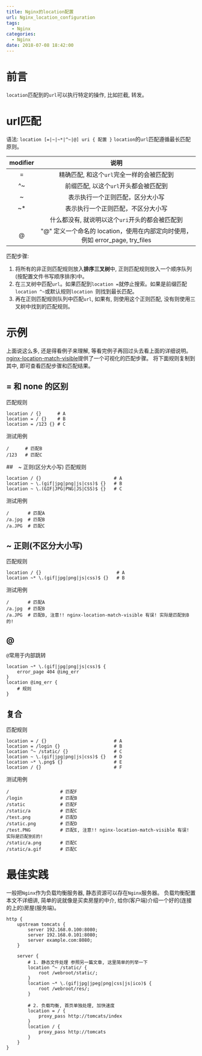 ```yaml
---
title: Nginx的location配置
url: Nginx_location_configuration
tags:
  - Nginx
categories:
  - Nginx
date: 2018-07-08 18:42:00
---
```


# 前言
`location`匹配到的`url`可以执行特定的操作, 比如拦截, 转发。

<!-- more -->

# url匹配
语法: 
`location [=|~|~*|^~|@] uri { 配置 }`
`location`的`url`匹配遵循最长匹配原则。

| modifier | 说明 |
|:---:|:----:|
| =  | 精确匹配, 和这个`url`完全一样的会被匹配到 |
| ^~ | 前缀匹配, 以这个`url`开头都会被匹配到 |
| ~  | 表示执行一个正则匹配，区分大小写 |
| ~* | 表示执行一个正则匹配，不区分大小写 |
|    | 什么都没有, 就说明以这个`uri`开头的都会被匹配到 |
| @  | "@" 定义一个命名的 location，使用在内部定向时使用，例如 error_page, try_files |


匹配步骤:
1. 将所有的非正则匹配规则放入**排序三叉树**中, 正则匹配规则放入一个顺序队列(按配置文件书写顺序排序)中。
1. 在三叉树中匹配`url`。如果匹配到`location =`就停止搜索。如果是前缀匹配`location ^~`或默认规则`location `则找到最长匹配。
2. 再在正则匹配规则队列中匹配`url`, 如果有, 则使用这个正则匹配, 没有则使用三叉树中找到的匹配规则。

# 示例
上面说这么多, 还是得看例子来理解, 等看完例子再回过头去看上面的详细说明。
[nginx-location-match-visible](https://detailyang.github.io/nginx-location-match-visible/)提供了一个可视化的匹配步骤。
将下面规则复制到其中, 即可查看匹配步骤和匹配结果。

## = 和 none 的区别
匹配规则
```text
location / {}      # A
location = / {}    # B
location = /123 {} # C
```
测试用例
```text
/      # 匹配B
/123   # 匹配C
```

##　~ 正则(区分大小写)
匹配规则
```text
location / {}                           # A
location ~ \.(gif|jpg|png|js|css)$ {}   # B
location ~ \.(GIF|JPG|PNG|JS|CSS)$ {}   # C
```
测试用例
```text
/       # 匹配A
/a.jpg  # 匹配B
/a.JPG  # 匹配C
```

## ~ 正则(不区分大小写)
匹配规则
```text
location / {}                            # A
location ~* \.(gif|jpg|png|js|css)$ {}   # B
```
测试用例
```text
/       # 匹配A
/a.jpg  # 匹配B
/a.JPG  # 匹配B, 注意!! nginx-location-match-visible 有误! 实际是匹配到B的!
```

## @
`@`常用于内部跳转
```text
location ~* \.(gif|jpg|png|js|css)$ {
    error_page 404 @img_err
}
location @img_err {
    # 规则
}
```

## 复合
匹配规则
```text
location = / {}                         # A
location = /login {}                    # B
location ^~ /static/ {}                 # C
location ~ \.(gif|jpg|png|js|css)$ {}   # D
location ~* \.png$ {}                   # E
location / {}                           # F
```
测试用例
```text
/                   # 匹配F
/login              # 匹配B
/static             # 匹配F
/static/a           # 匹配C
/test.png           # 匹配D
/static.png         # 匹配D
/test.PNG           # 匹配E, 注意!! nginx-location-match-visible 有误! 实际是匹配到E的!
/static/a.png       # 匹配C
/static/a.gif       # 匹配C
```

# 最佳实践
一般把`Nginx`作为负载均衡服务器, 静态资源可以存在`Nginx`服务器。
负载均衡配置本文不详细讲, 简单的说就像是买卖房屋的中介, 给你(客户端)介绍一个好的(连接的上的)房屋(服务端)。
```
http {
    upstream tomcats {
        server 192.168.0.100:8080;
        server 192.168.0.101:8080;
        server example.com:8080;
    }

    server {
        # 1. 静态文件处理 参照另一篇文章, 这里简单的列举一下
        location ^~ /static/ {
            root /webroot/static/;
        }
        location ~* \.(gif|jpg|jpeg|png|css|js|ico)$ {
            root /webroot/res/;
        }
         
        # 2. 负载均衡, 首页单独处理, 加快速度
        location = / {
            proxy_pass http://tomcats/index
        }
        location / {
            proxy_pass http://tomcats
        }
    }
}
```